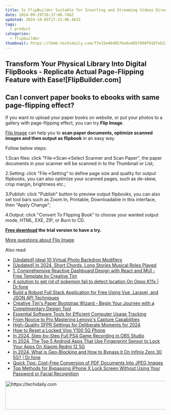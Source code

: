 ```yaml
---
title: Is FlipBuilder Suitable for Inserting and Streaming Videos Directly in HTML Pages?
date: 2024-09-29T16:37:08.746Z
updated: 2024-10-05T17:22:06.483Z
tags:
  - product
categories:
  - flipbuilder
thumbnail: https://thmb.techidaily.com/f7e33e46d8576e8a405f890f9187eb22b423a0b9361503ab0ea4cb809046ec66.jpg
---
```


## Transform Your Physical Library Into Digital FlipBooks - Replicate Actual Page-Flipping Feature with Ease![FlipBuilder.com]

## Can I convert paper books to ebooks with same page-flipping effect?

If you want to upload your paper books on website, or put your photos to a gallery with page-flipping effect, you can try **Flip Image**. 

[Flip Image](https://tools.techidaily.com/flipbuilder/products/) can help you to **scan paper documents, optimize scanned images and then output as flipbook** in an easy way.

Follow below steps:

1.Scan files: click "File->Scan->Select Scanner and Scan Paper", the paper documents in your scanner will be scanned in to the Thumbnail or List;

2.Setting: click "File->Setting" to define page size and quality for output flipbooks, you can also optimize your scanned pages, such as de-skew, crop margin, brightness etc.;

3.Publish: click "Publish" button to preview output flipbooks, you can also set tool bars such as Zoom In, Printable, Downloadable in this interface, then "Apply Change";

4.Output: click "Convert To Flipping Book" to choose your wanted output mode, HTML, EXE, ZIP, or Burn to CD.

**[Free download](https://tools.techidaily.com/flipbuilder/products/) the trial version to have a try.** 

[More questions about Flip Image](https://tools.techidaily.com/flipbuilder/products/)

<ins class="adsbygoogle"
     style="display:block"
     data-ad-format="autorelaxed"
     data-ad-client="ca-pub-7571918770474297"
     data-ad-slot="1223367746"></ins>

<ins class="adsbygoogle"
     style="display:block"
     data-ad-client="ca-pub-7571918770474297"
     data-ad-slot="8358498916"
     data-ad-format="auto"
     data-full-width-responsive="true"></ins>

<span class="atpl-alsoreadstyle">Also read:</span>
<div><ul>
<li><a href="https://some-techniques.techidaily.com/updated-ideal-10-virtual-photo-backdrop-modifiers/"><u>[Updated] Ideal 10 Virtual Photo Backdrop Modifiers</u></a></li>
<li><a href="https://youtube-web.techidaily.com/ed-in-2024-short-chords-long-stories-musical-roles-played/"><u>[Updated] In 2024, Short Chords, Long Stories Musical Roles Played</u></a></li>
<li><a href="https://win-manuals.techidaily.com/1-comprehensive-reactive-dashboard-design-with-react-and-mui-free-template-by-creative-tim/"><u>1. Comprehensive Reactive Dashboard Design with React and MUI - Free Template by Creative Tim</u></a></li>
<li><a href="https://android-pokemon-go.techidaily.com/4-solution-to-get-rid-of-pokemon-fail-to-detect-location-on-oppo-k11x-drfone-by-drfone-virtual-android/"><u>4 solution to get rid of pokemon fail to detect location On Oppo K11x | Dr.fone</u></a></li>
<li><a href="https://win-manuals.techidaily.com/build-a-robust-full-stack-application-for-free-using-vue-laravel-and-json-api-techniques/"><u>Build a Robust Full Stack Application for Free Using Vue, Laravel, and JSON API Techniques</u></a></li>
<li><a href="https://win-manuals.techidaily.com/creative-tims-paper-bootstrap-wizard-begin-your-journey-with-a-complimentary-design-tool/"><u>Creative Tim's Paper Bootstrap Wizard - Begin Your Journey with a Complimentary Design Tool</u></a></li>
<li><a href="https://win-manuals.techidaily.com/essential-software-tools-for-efficient-computer-usage-tracking/"><u>Essential Software Tools for Efficient Computer Usage Tracking</u></a></li>
<li><a href="https://digital-screen-recording.techidaily.com/from-novice-to-pro-mastering-lenovos-capture-capabilities/"><u>From Novice to Pro Mastering Lenovo's Capture Capabilities</u></a></li>
<li><a href="https://some-knowledge.techidaily.com/high-quality-sfpr-settings-for-deliberate-moments-for-2024/"><u>High-Quality SFPR Settings for Deliberate Moments for 2024</u></a></li>
<li><a href="https://unlock-android.techidaily.com/how-to-reset-a-locked-vivo-y100-5g-phone-by-drfone-android/"><u>How to Reset a Locked Vivo Y100 5G Phone</u></a></li>
<li><a href="https://screen-activity-recording.techidaily.com/in-2024-step-by-step-full-ps4-game-recording-in-obs-studio/"><u>In 2024, Step-by-Step Full PS4 Game Recording in OBS Studio</u></a></li>
<li><a href="https://unlock-android.techidaily.com/in-2024-the-top-5-android-apps-that-use-fingerprint-sensor-to-lock-your-apps-on-xiaomi-redmi-12-5g-by-drfone-android/"><u>In 2024, The Top 5 Android Apps That Use Fingerprint Sensor to Lock Your Apps On Xiaomi Redmi 12 5G</u></a></li>
<li><a href="https://phone-solutions.techidaily.com/in-2024-what-is-geo-blocking-and-how-to-bypass-it-on-infinix-zero-30-5g-drfone-by-drfone-virtual-android/"><u>In 2024, What is Geo-Blocking and How to Bypass it On Infinix Zero 30 5G? | Dr.fone</u></a></li>
<li><a href="https://win-manuals.techidaily.com/quick-tips-cost-free-conversion-of-pdf-documents-into-jpeg-images/"><u>Quick Tips: Cost-Free Conversion of PDF Documents Into JPEG Images</u></a></li>
<li><a href="https://win-manuals.techidaily.com/top-methods-for-bypassing-iphone-x-lock-screen-without-using-your-password-or-facial-recognition/"><u>Top Methods for Bypassing iPhone X Lock Screen Without Using Your Password or Facial Recognition</u></a></li>
</ul></div>

<!-- affiliate ads begin -->
<a href="https://appsumo.8odi.net/c/5597632/2129740/7443" target="_top" id="2129740">
  <img src="//a.impactradius-go.com/display-ad/7443-2129740" border="0" alt="https://techidaily.com" width="728" height="90"/>
</a>
<img height="0" width="0" src="https://appsumo.8odi.net/i/5597632/2129740/7443" style="position:absolute;visibility:hidden;" border="0" />
<!-- affiliate ads end -->

